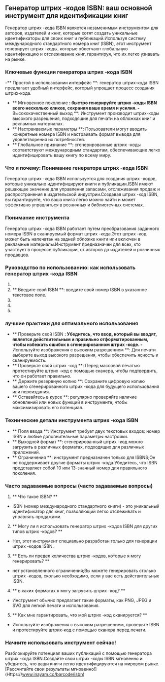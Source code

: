 ## Генератор штрих -кодов ISBN: ваш основной инструмент для идентификации книг

Генератор штрих -кода ISBN является незаменимым инструментом для авторов, издателей и книг, которые хотят создать уникальные идентификаторы для своих книг и публикаций.Используя систему международного стандартного номера книг (ISBN), этот инструмент генерирует штрих -коды, которые облегчают глобальную идентификацию и отслеживание книг, гарантируя, что их легко узнавать на рынке.

### Ключевые функции генератора штрих -кода ISBN

-** Простой в использовании интерфейс **: генератор штрих-кода ISBN предлагает удобный интерфейс, который упрощает процесс создания штрих-кода.
- ** Мгновенное поколение **: быстро генерируйте штрих -коды ISBN всего несколько кликов, сохраняя ваше время и усилия.
-** Высококачественный выход **: Инструмент производит штрих-коды высокого разрешения, подходящие для печати на обложках книг и рекламных материалах.
- ** Настраиваемые параметры **: Пользователи могут вводить конкретные номера ISBN и настраивать формат вывода для удовлетворения их потребностей.
- ** Глобальное признание **: сгенерированные штрих -коды соответствуют международным стандартам, обеспечивающие легко идентифицировать вашу книгу по всему миру.

### Что и почему: Понимание генератора штрих -кода ISBN

Генератор штрих -кода ISBN используется для создания штрих -кодов, которые уникально идентифицируют книги и публикации.ISBN имеют решающее значение для управления запасами, отслеживания продаж и распространения в издательской индустрии.Создавая штрих -код ISBN, вы гарантируете, что ваша книга легко можно найти и может эффективно управляться в розничных и библиотечных системах.

### Понимание инструмента

Генератор штрих -кода ISBN работает путем преобразования заданного номера ISBN в сканируемый формат штрих -кода.Этот штрих -код может быть напечатан на задней обложке книги или включен в рекламные материалы.Инструмент предназначен для всех, кто участвует в процессе публикации, от авторов до издателей и розничных продавцов.

### Руководство по использованию: как использовать генератор штрих -кода ISBN

1.
2. ** Введите свой ISBN **: введите свой номер ISBN в указанное текстовое поле.
3.
4.
5.

### лучшие практики для оптимального использования

- ** Проверьте свой ISBN **: Убедитесь, что ввод, который вы вводят, является действительным и правильно отформатированным, чтобы избежать ошибок в сгенерированном штрих -коде.
-** Используйте изображения с высоким разрешением **: Для печати выберите выход высокого разрешения, чтобы обеспечить ясность и сканируемость.
- ** Проверьте свой штрих -код **: Перед массовой печатью протестируйте штрих -код с помощью сканера, чтобы подтвердить, что он работает правильно.
- ** Держите резервную копию **: Сохраните цифровую копию вашего сгенерированного штрих -кода для будущего использования или переиздания.
- ** Оставайтесь в курсе **: регулярно проверяйте наличие обновлений или новых функций в инструменте, чтобы максимизировать его потенциал.

### Технические детали инструмента штрих -кода ISBN

- ** Поля ввода **: Инструмент требует двух текстовых входов: номер ISBN и любые дополнительные параметры настройки.
- ** Выходной формат **: сгенерированный штрих -код можно загрузить в различных форматах, подходящих для различных приложений.
- ** Ограничения **: инструмент предназначен только для ISBNS;Он не поддерживает другие форматы штрих -кода.Убедитесь, что ISBN представляет собой 10 или 13-значный номер для правильного поколения.

### Часто задаваемые вопросы (часто задаваемые вопросы)

1. ** Что такое ISBN? **
- ISBN (номер международного стандартного книги) - это уникальный идентификатор для книг, позволяющий легко отслеживать и управлять продажами.

2. ** Могу ли я использовать генератор штрих -кодов ISBN для других типов штрих -кодов? **
- Нет, этот инструмент специально разработан только для генерации штрих -кодов ISBN.

3. ** Есть ли предел количества штрих -кодов, которые я могу генерировать? **
- нет установленного ограничения;Вы можете генерировать столько штрих -кодов, сколько необходимо, если у вас есть действительные ISBN.

4. ** в каких форматах я могу загрузить штрих -код? **
- Инструмент обычно предлагает такие форматы, как PNG, JPEG и SVG для легкой печати и использования.

5. ** Как мне гарантировать, что мой штрих -код сканируется? **
- Используйте изображения с высоким разрешением, проверьте ISBN и протестируйте штрих-код с помощью сканера перед печати.

### Начните использовать инструмент сейчас!

Разблокируйте потенциал ваших публикаций с помощью генератора штрих -кода ISBN.Создайте свои штрих -коды ISBN мгновенно и убедитесь, что ваши книги легко идентифицируются на мировом рынке.[Рассчитайте свои результаты мгновенно!] (Https://www.inayam.co/barcode/isbn)